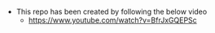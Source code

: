- This  repo has  been created by following the below video
    - https://www.youtube.com/watch?v=BfrJxGQEPSc

